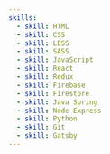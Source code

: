 ```yaml
---
skills:
  - skill: HTML
  - skill: CSS
  - skill: LESS
  - skill: SASS
  - skill: JavaScript
  - skill: React
  - skill: Redux
  - skill: Firebase
  - skill: Firestore
  - skill: Java Spring
  - skill: Node Express
  - skill: Python
  - skill: Git
  - skill: Gatsby
---
```


